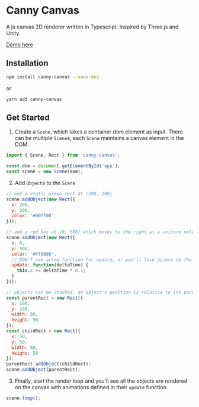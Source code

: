 # Canny Canvas

A js canvas 2D renderer written in Typescript. Inspired by Three.js and Unity.

[Demo here](https://southpawgoblin.github.io/canny-canvas/)

## Installation

```bash
npm install canny-canvas --save-dev
```

or

```bash
yarn add canny-canvas
```

## Get Started

1. Create a `Scene`, which takes a container dom element as input. There can be multiple `Scene`s, each `Scene` maintains a canvas element in the DOM.

```js
import { Scene, Rect } from 'canny-canvas';

const dom = document.getElementById('app');
const scene = new Scene(dom);
```

2. Add `Object`s to the `Scene`

```js
// add a static green rect at (200, 200)
scene.addObject(new Rect({
  x: 200,
  y: 200,
  color: '#00ff00'
}));

// add a red box at (0, 500) which moves to the right at a uniform velocity.
scene.addObject(new Rect({
  x: 0,
  y: 500,
  color: '#ff0000',
  // DON'T use arrow function for update, or you'll lose access to the object's own properties.
  update: function(deltaTime) {
    this.x += deltaTime * 0.1;
  }
}));

// objects can be stacked, an object's position is relative to its parent
const parentRect = new Rect({
  x: 100,
  y: 100,
  width: 50,
  height: 50
});
const childRect = new Rect({
  x: 50,
  y: 50,
  width: 50,
  height: 50
});
parentRect.addObject(childRect);
scene.addObject(parentRect);
```

3. Finally, start the render loop and you'll see all the objects are rendered on the canvas with animations defined in their `update` function.

```js
scene.loop();
```
